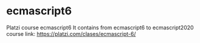 # ecmascript6
Platzi course ecmascript6 
It contains from ecmascript6 to ecmascript2020 
course link: https://platzi.com/clases/ecmascript-6/
